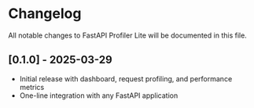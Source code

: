 # Changelog

All notable changes to FastAPI Profiler Lite will be documented in this file.

## [0.1.0] - 2025-03-29
- Initial release with dashboard, request profiling, and performance metrics
- One-line integration with any FastAPI application
